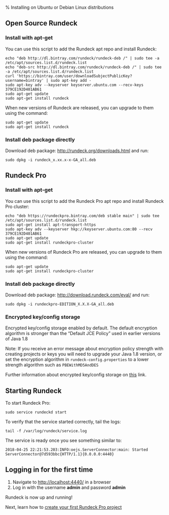 % Installing on Ubuntu or Debian Linux distributions

## Open Source Rundeck

### Install with apt-get

You can use this script to add the Rundeck apt repo and install Rundeck:

~~~~~~~~~~~~~~~~~~~~~~~~~~~~~~~~~~~~~~~~~~~~~~~~~ {.bash}
echo "deb http://dl.bintray.com/rundeck/rundeck-deb /" | sudo tee -a /etc/apt/sources.list.d/rundeck.list 
echo "deb-src http://dl.bintray.com/rundeck/rundeck-deb /" | sudo tee -a /etc/apt/sources.list.d/rundeck.list
curl 'https://bintray.com/user/downloadSubjectPublicKey?username=bintray' | sudo apt-key add -
sudo apt-key adv --keyserver keyserver.ubuntu.com --recv-keys 379CE192D401AB61
sudo apt-get update
sudo apt-get install rundeck
~~~~~~~~~~~~~~~~~~~~~~~~~~~~~~~~~~~~~~~~~~~~~~~~~

When new versions of Rundeck are released, you can upgrade to them using the command:

~~~~~~~~~~~~~~~~~~~~~~~~~~~~~~~~~~~~~~~~~~~~~~~~~ {.bash}
sudo apt-get update
sudo apt-get install rundeck
~~~~~~~~~~~~~~~~~~~~~~~~~~~~~~~~~~~~~~~~~~~~~~~~~

### Install deb package directly

Download deb package: http://rundeck.org/downloads.html and run:

~~~~~~~~~~~~~~~~~~~~~~~~~~~~~~~~~~~~~~~~~~~~~~~~~ {.bash}
sudo dpkg -i rundeck_x.xx.x-x-GA_all.deb
~~~~~~~~~~~~~~~~~~~~~~~~~~~~~~~~~~~~~~~~~~~~~~~~~

## Rundeck Pro

### Install with apt-get

You can use this script to add the Rundeck Pro apt repo and install Rundeck Pro cluster:

~~~~~~~~~~~~~~~~~~~~~~~~~~~~~~~~~~~~~~~~~~~~~~~~~ {.bash}
echo "deb https://rundeckpro.bintray.com/deb stable main" | sudo tee /etc/apt/sources.list.d/rundeck.list
sudo apt-get install apt-transport-https
sudo apt-key adv --keyserver hkp://keyserver.ubuntu.com:80 --recv 379CE192D401AB61
sudo apt-get update
sudo apt-get install rundeckpro-cluster
~~~~~~~~~~~~~~~~~~~~~~~~~~~~~~~~~~~~~~~~~~~~~~~~~

When new versions of Rundeck Pro are released, you can upgrade to them using the command:

~~~~~~~~~~~~~~~~~~~~~~~~~~~~~~~~~~~~~~~~~~~~~~~~~ {.bash}
sudo apt-get update
sudo apt-get install rundeckpro-cluster
~~~~~~~~~~~~~~~~~~~~~~~~~~~~~~~~~~~~~~~~~~~~~~~~~

### Install deb package directly

Download deb package: http://download.rundeck.com/eval/ and run:

~~~~~~~~~~~~~~~~~~~~~~~~~~~~~~~~~~~~~~~~~~~~~~~~~ {.bash}
sudo dpkg -i rundeckpro-EDITION_X.X.X-GA_all.deb
~~~~~~~~~~~~~~~~~~~~~~~~~~~~~~~~~~~~~~~~~~~~~~~~~

### Encrypted key/config storage 

Encrypted key/config storage enabled by default. The default encryption algorithm is stronger than the “Default JCE Policy” used in earlier versions of Java 1.8

Note: If you receive an error message about encryption policy strength with creating projects or keys you will need to upgrade your Java 1.8 version, or set the encryption algorithm in `rundeck-config.properties` to a lower strength algorithm such as `PBEWithMD5AndDES`

Further information about encrypted key/config storage on [this](http://rundeck.org/docs/plugins-user-guide/bundled-plugins.html#jasypt-encryption-plugin) link.


## Starting Rundeck

To start Rundeck Pro:

~~~~~~~~~~~~~~~~~~~~~~~~~~~~~~~~~~~~~~~~~~~~~~~~~ {.bash}
sudo service rundeckd start
~~~~~~~~~~~~~~~~~~~~~~~~~~~~~~~~~~~~~~~~~~~~~~~~~

To verify that the service started correctly, tail the logs:

~~~~~~~~~~~~~~~~~~~~~~~~~~~~~~~~~~~~~~~~~~~~~~~~~ {.bash}
tail -f /var/log/rundeck/service.log
~~~~~~~~~~~~~~~~~~~~~~~~~~~~~~~~~~~~~~~~~~~~~~~~~

The service is ready once you see something similar to:

~~~~~~~~~~~~~~~~~~~~~~~~~~~~~~~~~~~~~~~~~~~~~~~~~ {.bash}
2018-04-25 22:21:53.203:INFO:oejs.ServerConnector:main: Started ServerConnector@7d593bbc{HTTP/1.1}{0.0.0.0:4440}
~~~~~~~~~~~~~~~~~~~~~~~~~~~~~~~~~~~~~~~~~~~~~~~~~


## Logging in for the first time

1. Navigate to [http://localhost:4440/](http://localhost:4440/user/login) in a browser
1. Log in with the username **admin** and password **admin**

Rundeck is now up and running!

Next, learn how to [create your first Rundeck Pro project](../../manual/getting-started.html#project-setup)
